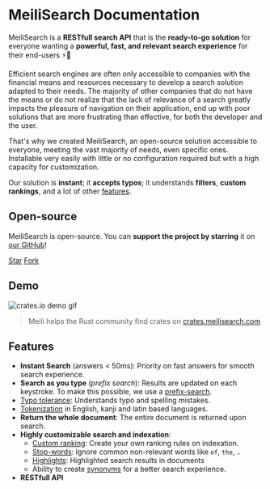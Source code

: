 

# MeiliSearch Documentation

MeiliSearch is a **RESTfull search API** that is the **ready-to-go solution** for everyone wanting a **powerful, fast, and relevant search experience** for their end-users ⚡️🔎

<linkButton method="GET" text="🚀  GETTING STARTED" url="/guides/#getting-started"/>


Efficient search engines are often only accessible to companies with the financial means and resources necessary to develop a search solution adapted to their needs. The majority of other companies that do not have the means or do not realize that the lack of relevance of a search greatly impacts the pleasure of navigation on their application,
end up with poor solutions that are more frustrating than effective, for both the developer and the user.

That's why we created MeiliSearch, an open-source solution accessible to everyone, meeting the vast majority of needs, even specific ones. Installable very easily with little or no configuration required but with a high capacity for customization.

Our solution is **instant**; it **accepts typos**; it understands **filters**, **custom rankings**, and a lot of other [features](/getting_started/features.md).




## Open-source
MeiliSearch is open-source. You can **support the project by starring** it on [our GitHub](https://github.com/meilisearch/MeiliSearch)!

<!-- Place this tag where you want the button to render. -->
<a class="github-button" href="https://github.com/meilisearch/MeiliSearch" data-icon="octicon-star" data-size="large" data-show-count="true" aria-label="Star meilisearch/MeiliSearch on GitHub">Star</a><!-- Place this tag where you want the button to render. -->
<a class="github-button" href="https://github.com/meilisearch/MeiliSearch/fork" data-icon="octicon-repo-forked" data-size="large" data-show-count="false" aria-label="Fork meilisearch/MeiliSearch on GitHub">Fork</a>
<!-- Place this tag in your head or just before your close body tag. -->
<script async defer src="https://buttons.github.io/buttons.js"></script>


## Demo

![crates.io demo gif](/crates-io-demo.gif)
> Meili helps the Rust community find crates on [crates.meilisearch.com](https://crates.meilisearch.com)
## Features

* **Instant Search** (answers < 50ms): Priority on fast answers for smooth search experience.
* **Search as you type** (*prefix search*): Results are updated on each keystroke. To make this possible, we use a [prefix-search](/guides/advanced_guides/prefix.md#prefix-search).
* [Typo tolerance](/guides/advanced_guides/typotolerance.md#typo-tolerance): Understands typo and spelling mistakes.
* [Tokenization](https://en.wikipedia.org/wiki/Lexical_analysis#Tokenization) in English, kanji and latin based languages.
* **Return the whole document**: The entire document is returned upon search.
* **Highly customizable search and indexation**:
    - [Custom ranking](/guides/advanced_guides/ranking.md#custom-ranking-rules): Create your own ranking rules on indexation.
    - [Stop-words](/guides/advanced_guides/stop_words.md): Ignore common non-relevant words like `of`, `the`, ..
    - [Highlights](/guides/advanced_guides/search_parameters.md#attributes-to-highlight): Highlighted search results in documents
    - Ability to create [synonyms](/guides/advanced_guides/synonyms.md) for a better search experience.
* **RESTfull API**
